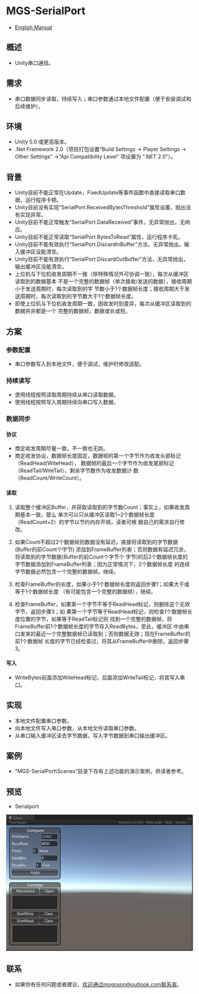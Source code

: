 ﻿# MGS-SerialPort
- [English Manual](./README.md)

## 概述 
- Unity串口通信。

## 需求
- 串口数据同步读取，持续写入；串口参数通过本地文件配置（便于安装调试和后续维护）。

## 环境
- Unity 5.0 或更高版本。
- .Net Framework 2.0（项目打包设置“Build Settings -> Player Settings -> Other Settings”
  ->“Api Compatibility Level” 项设置为 ".NET 2.0"）。

## 背景
- Unity目前不能正常在Update，FixedUpdate等事件函数中直接读取串口数据，运行程序卡顿。
- Unity目前没有实现“SerialPort.ReceivedBytesThreshold”属性设置，抛出没有实现异常。
- Unity目前不能正常触发“SerialPort.DataReceived”事件，无异常抛出，无响应。
- Unity目前不能正常读取“SerialPort.BytesToRead”属性，运行程序卡死。
- Unity目前不能有效执行“SerialPort.DiscardInBuffer”方法，无异常抛出，输入缓冲区没能清空。
- Unity目前不能有效执行“SerialPort.DiscardOutBuffer”方法，无异常抛出，输出缓冲区没能清空。
- 上位机与下位机收发周期不一致（除特殊情况外可协调一致），每次从缓冲区读取到的数据基本
  不是一个完整的数据帧（单次接收/发送的数据），接收周期小于发送周期时，每次读取到的字
  节数小于1个数据帧长度；接收周期大于发送周期时，每次读取到的字节数大于1个数据帧长度。
- 即使上位机与下位机收发周期一致，因收发时刻差异，每次从缓冲区读取到的数据并非都是一个
  完整的数据帧，数据或长或短。

## 方案
### 参数配置
- 串口参数写入到本地文件，便于调试，维护时修改适配。

### 持续读写
- 使用线程按照读取周期持续从串口读取数据。
- 使用线程按照写入周期持续向串口写入数据。

### 数据同步
#### 协议
-  商定收发周期尽量一致，不一致也无妨。
-  商定收发协议，数据帧长度固定，数据帧的第一个字节作为收发头部标记（ReadHead/WiteHead），
   数据帧的最后一个字节作为收发尾部标记（ReadTail/WiteTail），剩余字节数作为收发数据计
   数（ReadCount/WriteCount）。

#### 读取
1. 读取整个缓冲区Buffer，并获取读取到的字节数Count；事实上，如果收发周期基本一致，那么
   单次可以只从缓冲区读取1~2个数据帧长度（ReadCount+2）的字节以节约内存开销，读者可根
   据自己的需求自行修改。

2. 如果Count不超过2个数据帧则数据没有延迟，直接将读取到的字节数据(Buffer的前Count个字节)
   添加到FrameBuffer列表；否则数据有延迟冗余，将读取到的字节数据(Buffer的前Count个字节个
   字节)的后2个数据帧长度的字节数据添加到FrameBuffer列表；因为正常情况下，2个数据帧长度
   的连续字节数据必然包含一个完整的数据帧。继续。

3. 检查FrameBuffer的长度，如果小于1个数据帧长度则返回步骤1；如果大于或等于1个数据帧长度
   （有可能包含一个完整的数据帧），继续。

4. 检查FrameBuffer，如果第一个字节不等于ReadHead标记，则删除这个无效字节，返回步骤3；如
   果第一个字节等于ReadHead标记，则检查1个数据帧长度位置的字节，如果等于ReadTail标记则
   找到一个完整的数据帧，将FrameBuffer前1个数据帧长度的字节存入ReadBytes，至此，缓冲区
   中由串口发来的最近一个完整数据帧已读取到；否则数据无效；现在FrameBuffer的前1个数据帧
   长度的字节已经检查过，将其从FrameBuffer中删除，返回步骤3。

#### 写入
- WriteBytes前面添加WiteHead标记，后面添加WriteTail标记，将其写入串口。

## 实现
- 本地文件配置串口参数。
- 向本地文件写入串口参数，从本地文件读取串口参数。
- 从串口输入缓冲区读去字节数据，写入字节数据到串口输出缓冲区。

## 案例
- “MGS-SerialPort\Scenes”目录下存有上述功能的演示案例，供读者参考。

## 预览
- Serialport

![Serialport](./Attachment/README_Image/Serialport.png)

## 联系
- 如果你有任何问题或者建议，欢迎通过mogoson@outlook.com联系我。
